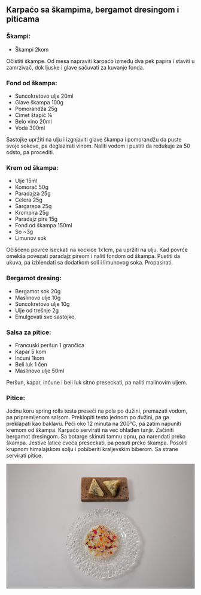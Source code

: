 ## Karpaćo sa škampima, bergamot dresingom i piticama

### Škampi:

- Škampi 2kom

Očistiti škampe. Od mesa napraviti karpaćo između dva pek papira i staviti u zamrzivač, dok ljuske i glave sačuvati za kuvanje fonda.

### Fond od škampa:
- Suncokretovo ulje 20ml
- Glave škampa 100g
- Pomorandža 25g
- Cimet štapić ⅛
- Belo vino 20ml
- Voda 300ml

Sastojke upržiti na ulju i izgnjaviti glave škampa i pomorandžu da puste svoje sokove, pa deglazirati vinom. Naliti vodom i pustiti da redukuje za 50 odsto, pa procediti.

### Krem od škampa:
- Ulje 15ml
- Komorač 50g
- Paradajza 25g
- Celera 25g
- Šargarepa 25g
- Krompira 25g
- Paradajz pire 15g
- Fond od škampa 150ml
- So ~3g
- Limunov sok

Očišćeno povrće iseckati na kockice 1x1cm, pa upržiti na ulju. Kad povrće omekša povezati paradajz pireom i naliti fondom od škampa. Pustiti da ukuva, pa izblendati sa dodatkom soli i limunovog soka. Propasirati.

### Bergamot dresing:
- Bergamot sok 20g
- Maslinovo ulje 10g
- Suncokretovo ulje 10g
- Ulje od trešnje 2g
- Emulgovati sve sastojke.

### Salsa za pitice:
- Francuski peršun 1 grančica
- Kapar 5 kom
- Inćuni 1kom
- Beli luk 1 čen
- Maslinovo ulje 50ml

Peršun, kapar, inćune i beli luk sitno preseckati, pa naliti malinovim uljem.

### Pitice:
Jednu koru spring rolls testa preseći na pola po dužini, premazati vodom, pa pripremljenom salsom. Preklopiti testo jednom po dužini, pa ga preklapati kao baklavu.
Peći oko 12 minuta na 200°C, pa zatim napuniti kremom od škampa.
Karpaćo servirati na već ohlađen tanjir.
Začiniti bergamot dresingom.
Sa botarge skinuti tamnu opnu, pa narendati preko škampa.
Jestive latice cveća preseckati, pa posuti preko škampa.
Posoliti krupnom himalajskom solju i pobiberiti kraljevskim biberom.
Sa strane servirati pitice.

![CarpaccioShrimpPie](slike/CarpaccioShrimpPie.jpg)
